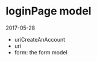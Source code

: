 loginPage model
====================
2017-05-28





- uriCreateAnAccount
- uri
- form: the form model